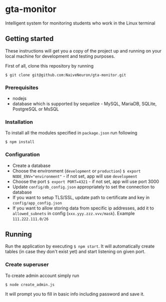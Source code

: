# gta-monitor

Intelligent system for monitoring students who work in the Linux terminal

## Getting started

These instructions will get you a copy of the project up and running on your local machine for development and testing purposes.

First of all, clone this repository by running

```
$ git clone git@github.com:NaiveNeuron/gta-monitor.git
```

### Prerequisites

* nodejs
* database which is supported by sequelize - MySQL, MariaDB, SQLite, PostgreSQL or MsSQL

### Installation

To install all the modules specified in `package.json` run following

```
$ npm install
```

### Configuration

* Create a database
* Choose the environment (`development` or `production`) `$ export NODE_ENV="environment"` - if not set, app will use `development`
* Choose the port `$ export PORT=4321` - if not set, app will use port 3000
* Update `config/db_config.json` appropriately to set the connection to database
* If you want to setup TLS/SSL, update path to certificate and key in `config/app_config.json`
* If you want to allow storing data from specific ip addresses, add it to `allowed_subnets` in config (`xxx.yyy.zzz.vvv/mask`). Example `111.222.111.0/26`

## Running

Run the application by executing `$ npm start`.
It will automatically create tables (in case they don't exist yet) and start listening
on given port.

### Create superuser

To create admin account simply run

```
$ node create_admin.js
```

It will prompt you to fill in basic info including password and save it.
